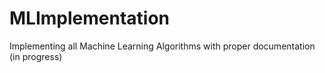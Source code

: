 # MLImplementation
Implementing all Machine Learning Algorithms with proper documentation (in progress)
